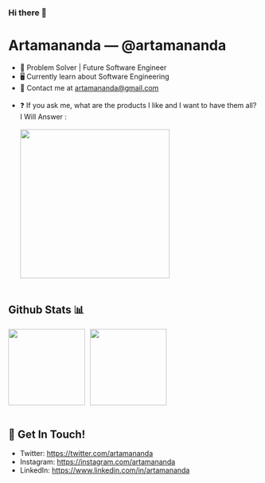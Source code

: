 ### Hi there 👋

# Artamananda &mdash; @artamananda

- 📱 Problem Solver | Future Software Engineer
- 🖥️ Currently learn about Software Engineering
- 📧 Contact me at artamananda@gmail.com
  <br><br>
- ❓ If you ask me, what are the products I like and I want to have them all? I Will Answer :
  <br><br>
  <img src="https://media.giphy.com/media/jUKldPpZHZClbMwA7R/giphy.gif"  width="300" /><br><br>

## Github Stats 📊

<div style="display: flex; gap: 10px;">
  <div>
    <img height=154 src="https://github-readme-stats-eight-theta.vercel.app/api?username=artamananda&show_icons=true&theme=algolia&include_all_commits=true&count_private=true"/>
  </div>
  <div>
    <img height=154 src="https://github-readme-stats.vercel.app/api/top-langs/?username=artamananda&layout=compact&langs_count=8&theme=algolia&include_all_commits=true&count_private=true"/>
  </div>
</div>
<br>

## 📮 Get In Touch!

- Twitter: https://twitter.com/artamananda
- Instagram: https://instagram.com/artamananda
- LinkedIn: https://www.linkedin.com/in/artamananda

